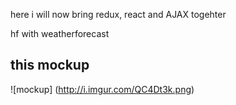 here i will now bring redux, react and AJAX togehter

hf with weatherforecast

## this mockup

![mockup] (http://i.imgur.com/QC4Dt3k.png)
